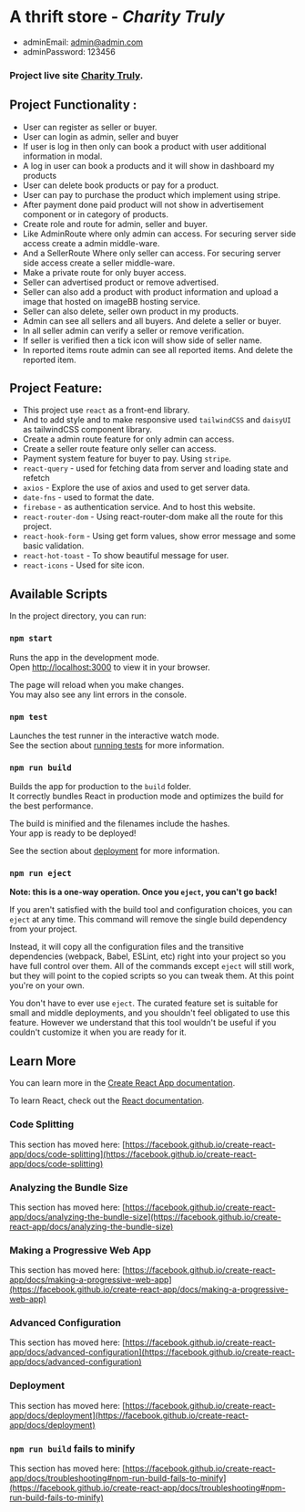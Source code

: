 # A thrift store - _Charity Truly_

- adminEmail: admin@admin.com
- adminPassword: 123456

### Project live site [Charity Truly](https://thrift-store-88291.web.app/).

## Project Functionality :

- User can register as seller or buyer.
- User can login as admin, seller and buyer
- If user is log in then only can book a product with user additional information in modal.
- A log in user can book a products and it will show in dashboard my products
- User can delete book products or pay for a product.
- User can pay to purchase the product which implement using stripe.
- After payment done paid product will not show in advertisement component or in category of products.
- Create role and route for admin, seller and buyer.
- Like AdminRoute where only admin can access. For securing server side access create a admin middle-ware.
- And a SellerRoute Where only seller can access. For securing server side access create a seller middle-ware.
- Make a private route for only buyer access.
- Seller can advertised product or remove advertised.
- Seller can also add a product with product information and upload a image that hosted on imageBB hosting service.
- Seller can also delete, seller own product in my products.
- Admin can see all sellers and all buyers. And delete a seller or buyer.
- In all seller admin can verify a seller or remove verification.
- If seller is verified then a tick icon will show side of seller name.
- In reported items route admin can see all reported items. And delete the reported item.

## Project Feature:

- This project use <code>react</code> as a front-end library.
- And to add style and to make responsive used <code>tailwindCSS</code>
  and <code>daisyUI</code> as tailwindCSS component library.
- Create a admin route feature for only admin can access.
- Create a seller route feature only seller can access.
- Payment system feature for buyer to pay. Using <code>stripe</code>.
- <code>react-query</code> - used for fetching data from server and loading state and refetch
- <code>axios</code> - Explore the use of axios and used to get server data.
- <code>date-fns</code> - used to format the date.
- <code>firebase</code> - as authentication service. And to host this website.
- <code>react-router-dom</code> - Using react-router-dom make all the route for this project.
- <code>react-hook-form</code> - Using get form values, show error message and some basic validation.
- <code>react-hot-toast</code> - To show beautiful message for user.
- <code>react-icons</code> - Used for site icon.

## Available Scripts

In the project directory, you can run:

### `npm start`

Runs the app in the development mode.\
Open [http://localhost:3000](http://localhost:3000) to view it in your browser.

The page will reload when you make changes.\
You may also see any lint errors in the console.

### `npm test`

Launches the test runner in the interactive watch mode.\
See the section about [running tests](https://facebook.github.io/create-react-app/docs/running-tests) for more information.

### `npm run build`

Builds the app for production to the `build` folder.\
It correctly bundles React in production mode and optimizes the build for the best performance.

The build is minified and the filenames include the hashes.\
Your app is ready to be deployed!

See the section about [deployment](https://facebook.github.io/create-react-app/docs/deployment) for more information.

### `npm run eject`

**Note: this is a one-way operation. Once you `eject`, you can't go back!**

If you aren't satisfied with the build tool and configuration choices, you can `eject` at any time. This command will remove the single build dependency from your project.

Instead, it will copy all the configuration files and the transitive dependencies (webpack, Babel, ESLint, etc) right into your project so you have full control over them. All of the commands except `eject` will still work, but they will point to the copied scripts so you can tweak them. At this point you're on your own.

You don't have to ever use `eject`. The curated feature set is suitable for small and middle deployments, and you shouldn't feel obligated to use this feature. However we understand that this tool wouldn't be useful if you couldn't customize it when you are ready for it.

## Learn More

You can learn more in the [Create React App documentation](https://facebook.github.io/create-react-app/docs/getting-started).

To learn React, check out the [React documentation](https://reactjs.org/).

### Code Splitting

This section has moved here: [https://facebook.github.io/create-react-app/docs/code-splitting](https://facebook.github.io/create-react-app/docs/code-splitting)

### Analyzing the Bundle Size

This section has moved here: [https://facebook.github.io/create-react-app/docs/analyzing-the-bundle-size](https://facebook.github.io/create-react-app/docs/analyzing-the-bundle-size)

### Making a Progressive Web App

This section has moved here: [https://facebook.github.io/create-react-app/docs/making-a-progressive-web-app](https://facebook.github.io/create-react-app/docs/making-a-progressive-web-app)

### Advanced Configuration

This section has moved here: [https://facebook.github.io/create-react-app/docs/advanced-configuration](https://facebook.github.io/create-react-app/docs/advanced-configuration)

### Deployment

This section has moved here: [https://facebook.github.io/create-react-app/docs/deployment](https://facebook.github.io/create-react-app/docs/deployment)

### `npm run build` fails to minify

This section has moved here: [https://facebook.github.io/create-react-app/docs/troubleshooting#npm-run-build-fails-to-minify](https://facebook.github.io/create-react-app/docs/troubleshooting#npm-run-build-fails-to-minify)
